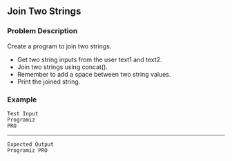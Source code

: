 ## Join Two Strings

### Problem Description
Create a program to join two strings.

- Get two string inputs from the user text1 and text2.
- Join two strings using concat().
- Remember to add a space between two string values.
- Print the joined string.


### Example
    Test Input
    Programiz
    PRO
-----
    Expected Output
    Programiz PRO